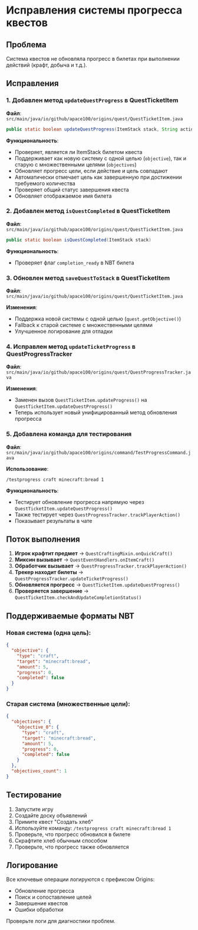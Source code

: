 # Исправления системы прогресса квестов

## Проблема
Система квестов не обновляла прогресс в билетах при выполнении действий (крафт, добыча и т.д.).

## Исправления

### 1. Добавлен метод `updateQuestProgress` в QuestTicketItem
**Файл**: `src/main/java/io/github/apace100/origins/quest/QuestTicketItem.java`

```java
public static boolean updateQuestProgress(ItemStack stack, String action, String target, int amount)
```

**Функциональность**:
- Проверяет, является ли ItemStack билетом квеста
- Поддерживает как новую систему с одной целью (`objective`), так и старую с множественными целями (`objectives`)
- Обновляет прогресс цели, если действие и цель совпадают
- Автоматически отмечает цель как завершенную при достижении требуемого количества
- Проверяет общий статус завершения квеста
- Обновляет отображаемое имя билета

### 2. Добавлен метод `isQuestCompleted` в QuestTicketItem
**Файл**: `src/main/java/io/github/apace100/origins/quest/QuestTicketItem.java`

```java
public static boolean isQuestCompleted(ItemStack stack)
```

**Функциональность**:
- Проверяет флаг `completion_ready` в NBT билета

### 3. Обновлен метод `saveQuestToStack` в QuestTicketItem
**Файл**: `src/main/java/io/github/apace100/origins/quest/QuestTicketItem.java`

**Изменения**:
- Поддержка новой системы с одной целью (`quest.getObjective()`)
- Fallback к старой системе с множественными целями
- Улучшенное логирование для отладки

### 4. Исправлен метод `updateTicketProgress` в QuestProgressTracker
**Файл**: `src/main/java/io/github/apace100/origins/quest/QuestProgressTracker.java`

**Изменения**:
- Заменен вызов `QuestTicketItem.updateProgress()` на `QuestTicketItem.updateQuestProgress()`
- Теперь использует новый унифицированный метод обновления прогресса

### 5. Добавлена команда для тестирования
**Файл**: `src/main/java/io/github/apace100/origins/command/TestProgressCommand.java`

**Использование**:
```
/testprogress craft minecraft:bread 1
```

**Функциональность**:
- Тестирует обновление прогресса напрямую через `QuestTicketItem.updateQuestProgress()`
- Также тестирует через `QuestProgressTracker.trackPlayerAction()`
- Показывает результаты в чате

## Поток выполнения

1. **Игрок крафтит предмет** → `QuestCraftingMixin.onQuickCraft()`
2. **Миксин вызывает** → `QuestEventHandlers.onItemCraft()`
3. **Обработчик вызывает** → `QuestProgressTracker.trackPlayerAction()`
4. **Трекер находит билеты** → `QuestProgressTracker.updateTicketProgress()`
5. **Обновляется прогресс** → `QuestTicketItem.updateQuestProgress()`
6. **Проверяется завершение** → `QuestTicketItem.checkAndUpdateCompletionStatus()`

## Поддерживаемые форматы NBT

### Новая система (одна цель):
```json
{
  "objective": {
    "type": "craft",
    "target": "minecraft:bread",
    "amount": 5,
    "progress": 0,
    "completed": false
  }
}
```

### Старая система (множественные цели):
```json
{
  "objectives": {
    "objective_0": {
      "type": "craft",
      "target": "minecraft:bread",
      "amount": 5,
      "progress": 0,
      "completed": false
    }
  },
  "objectives_count": 1
}
```

## Тестирование

1. Запустите игру
2. Создайте доску объявлений
3. Примите квест "Создать хлеб"
4. Используйте команду: `/testprogress craft minecraft:bread 1`
5. Проверьте, что прогресс обновился в билете
6. Скрафтите хлеб обычным способом
7. Проверьте, что прогресс также обновляется

## Логирование

Все ключевые операции логируются с префиксом Origins:
- Обновление прогресса
- Поиск и сопоставление целей
- Завершение квестов
- Ошибки обработки

Проверьте логи для диагностики проблем.